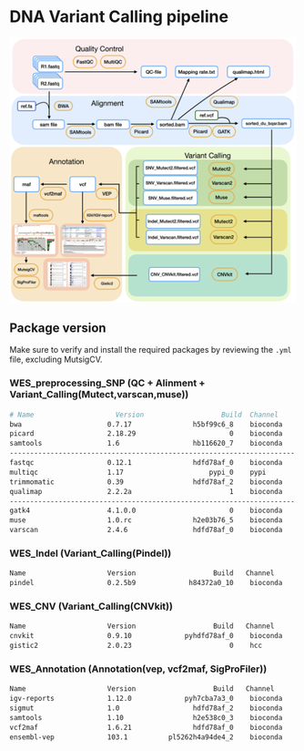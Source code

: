# DNA Variant Calling pipeline
 
![image](https://github.com/Juan-Jeffery/DNA_Variant_Calling_pipeline/blob/main/img/DNA_pipeline.png)

## Package version
Make sure to verify and install the required packages by reviewing the `.yml` file, excluding MutsigCV.
### WES_preprocessing_SNP (QC + Alinment + Variant_Calling(Mutect,varscan,muse))
```bash
# Name                    Version                   Build  Channel
bwa                     0.7.17               h5bf99c6_8    bioconda 
picard                  2.18.29                       0    bioconda
samtools                1.6                  hb116620_7    bioconda 
----------------------------------------------------------------------
fastqc                  0.12.1               hdfd78af_0    bioconda 
multiqc                 1.17                     pypi_0    pypi
trimmomatic             0.39                 hdfd78af_2    bioconda
qualimap                2.2.2a                        1    bioconda
----------------------------------------------------------------------
gatk4                   4.1.0.0                       0    bioconda 
muse                    1.0.rc               h2e03b76_5    bioconda
varscan                 2.4.6                hdfd78af_0    bioconda
```
### WES_Indel (Variant_Calling(Pindel))
```bash
Name                    Version                   Build   Channel
pindel                  0.2.5b9             h84372a0_10    bioconda
```
### WES_CNV (Variant_Calling(CNVkit))
```bash
Name                    Version                   Build   Channel
cnvkit                  0.9.10             pyhdfd78af_0    bioconda
gistic2                 2.0.23                        0    hcc
```
### WES_Annotation (Annotation(vep, vcf2maf, SigProFiler))
```bash
Name                    Version                   Build   Channel
igv-reports             1.12.0             pyh7cba7a3_0    bioconda
sigmut                  1.0                  hdfd78af_2    bioconda
samtools                1.10                 h2e538c0_3    bioconda
vcf2maf                 1.6.21               hdfd78af_0    bioconda
ensembl-vep             103.1          pl5262h4a94de4_2    bioconda 
```




